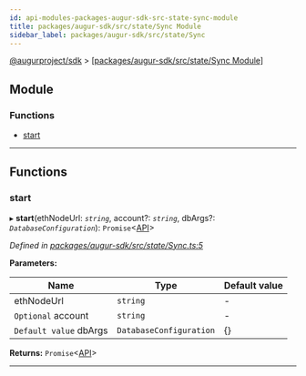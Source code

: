 ```yaml
---
id: api-modules-packages-augur-sdk-src-state-sync-module
title: packages/augur-sdk/src/state/Sync Module
sidebar_label: packages/augur-sdk/src/state/Sync
---
```


[@augurproject/sdk](api-readme.md) > [[packages/augur-sdk/src/state/Sync Module]](api-modules-packages-augur-sdk-src-state-sync-module.md)

## Module

### Functions

* [start](api-modules-packages-augur-sdk-src-state-sync-module.md#start)

---

## Functions

<a id="start"></a>

###  start

▸ **start**(ethNodeUrl: *`string`*, account?: *`string`*, dbArgs?: *`DatabaseConfiguration`*): `Promise`<[API](api-classes-packages-augur-sdk-src-state-getter-api-api.md)>

*Defined in [packages/augur-sdk/src/state/Sync.ts:5](https://github.com/AugurProject/augur/blob/a689f5d0f9/packages/augur-sdk/src/state/Sync.ts#L5)*

**Parameters:**

| Name | Type | Default value |
| ------ | ------ | ------ |
| ethNodeUrl | `string` | - |
| `Optional` account | `string` | - |
| `Default value` dbArgs | `DatabaseConfiguration` |  {} |

**Returns:** `Promise`<[API](api-classes-packages-augur-sdk-src-state-getter-api-api.md)>

___

